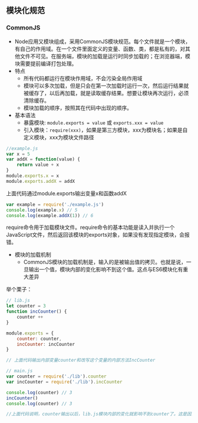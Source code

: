 ## 模块化规范

### CommonJS

* Node应用又模块组成，采用CommonJS模块规范。每个文件就是一个模块，有自己的作用域。在一个文件里面定义的变量、函数、类，都是私有的，对其他文件不可见。在服务端，模块的加载是运行时同步加载的；在浏览器端，模块需要提前编译打包处理。
* 特点
  * 所有代码都运行在模块作用域，不会污染全局作用域
  * 模块可以多次加载，但是只会在第一次加载时运行一次，然后运行结果就被缓存了，以后再加载，就是读取缓存结果。想要让模块再次运行，必须清除缓存。
  * 模块加载的顺序，按照其在代码中出现的顺序。
* 基本语法
  * 暴露模块: `module.exports = value` 或 `exports.xxx = value`
  * 引入模块：`require(xxx)`，如果是第三方模块，xxx为模块名；如果是自定义模块，xxx为模块文件路径

```javascript
//example.js
var x = 5
var addX = function(value) {
    return value + x
}
module.exports.x = x
module.exports.addX = addX
```

上面代码通过module.exports输出变量x和函数addX

```javascript
var example = require('./example.js')
console.log(example.x) // 5
console.log(example.addX(1)) // 6
```

require命令用于加载模块文件。require命令的基本功能是读入并执行一个JavaScript文件，然后返回该模块的exports对象，如果没有发现指定模块，会报错。

* 模块的加载机制
  * CommonJS模块的加载机制是，输入的是被输出值的拷贝。也就是说，一旦输出一个值，模块内部的变化影响不到这个值。这点与ES6模块化有重大差异

举个栗子：

```javascript
// lib.js
let counter = 3
function incCounter() {
    counter ++
}

module.exports = {
    counter: counter,
    incCounter: incCounter
}

// 上面代码输出内部变量counter和改写这个变量的内部方法IncCounter

// main.js
var counter = require('./lib').counter
var incCounter = require('./lib').incCounter

console.log(counter) // 3
incCounter()
console.log(counter) // 3

//上面代码说明，counter输出以后，lib.js模块内部的变化就影响不到counter了。这是因为counter是一个原始类型的值，会被缓存。除非写成一个函数，才能得到内部变动后的值
```

